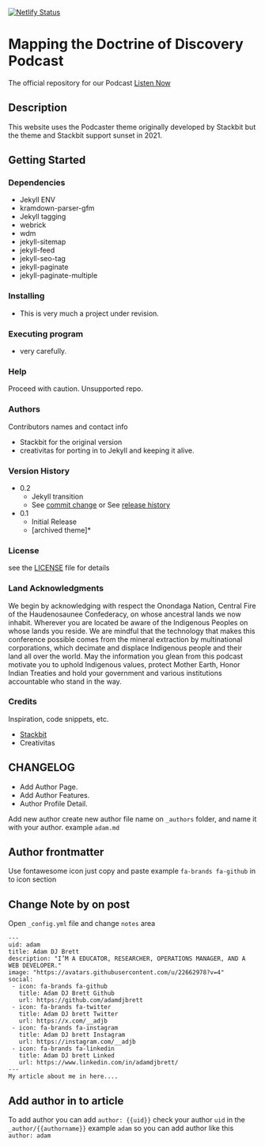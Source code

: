 [![Netlify Status](https://api.netlify.com/api/v1/badges/18a5c789-268f-43cf-b4b9-f61aab5944db/deploy-status)](https://app.netlify.com/sites/podcast-doctrineofdiscovery/deploys)

# Mapping the Doctrine of Discovery Podcast
The official repository for our Podcast
[Listen Now](https://podcast.doctrineofdiscovery.org/)

## Description

This website uses the Podcaster theme originally developed by Stackbit but the theme and Stackbit support sunset in 2021.

## Getting Started

### Dependencies

* Jekyll ENV
* kramdown-parser-gfm
* Jekyll tagging
* webrick
* wdm
* jekyll-sitemap
* jekyll-feed
* jekyll-seo-tag
* jekyll-paginate
* jekyll-paginate-multiple


### Installing

* This is very much a project under revision.

### Executing program

* very carefully.

### Help

Proceed with caution. Unsupported repo.

### Authors

Contributors names and contact info
* Stackbit for the original version
* creativitas for porting in to Jekyll and keeping it alive.

### Version History

* 0.2
    * Jekyll transition
    * See [commit change](https://github.com/adamdjbrett/podcast-v2/commit/4c477b727b315abb31cbb746b6eb79a1878bb773) or See [release history](https://github.com/adamdjbrett/podcast-v2/commits/main)
* 0.1
    * Initial Release 
    * [archived theme]*

### License

see the [LICENSE](LICENSE) file for details

### Land Acknowledgments
We begin by acknowledging with respect the Onondaga Nation, Central Fire of the Haudenosaunee Confederacy, on whose ancestral lands we now inhabit. Wherever you are located be aware of the Indigenous Peoples on whose lands you reside. We are mindful that the technology that makes this conference possible comes from the mineral extraction by multinational corporations, which decimate and displace Indigenous people and their land all over the world. May the information you glean from this podcast motivate you to uphold Indigenous values, protect Mother Earth, Honor Indian Treaties and hold your government and various institutions accountable who stand in the way.

### Credits
Inspiration, code snippets, etc.
* [Stackbit](https://www.stackbit.com/)
* Creativitas

## CHANGELOG

+ Add Author Page.
+ Add Author Features.
+ Author Profile Detail.

Add new author create new author file name on `_authors` folder, and name it with your author.
example `adam.md`

## Author frontmatter

Use fontawesome icon just copy and paste example `fa-brands fa-github` in to icon section

## Change Note by on post
Open `_config.yml` file and change `notes` area

```
---
uid: adam
title: Adam DJ Brett 
description: "I’M A EDUCATOR, RESEARCHER, OPERATIONS MANAGER, AND A WEB DEVELOPER."
image: "https://avatars.githubusercontent.com/u/22662978?v=4"
social: 
 - icon: fa-brands fa-github
   title: Adam DJ Brett Github
   url: https://github.com/adamdjbrett
 - icon: fa-brands fa-twitter
   title: Adam DJ brett Twitter
   url: https://x.com/__adjb
 - icon: fa-brands fa-instagram
   title: Adam DJ brett Instagram
   url: https://instagram.com/__adjb
 - icon: fa-brands fa-linkedin
   title: Adam DJ brett Linked
   url: https://www.linkedin.com/in/adamdjbrett/
---
My article about me in here....
```

## Add author in to article

To add author you can add `author: {{uid}}` check your author `uid` in the `_author/{{authorname}}` example `adam` so you can add author like this `author: adam`

